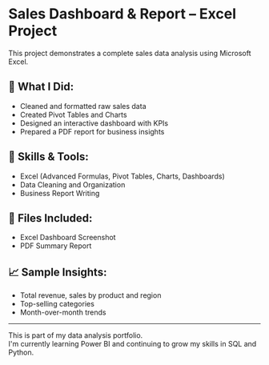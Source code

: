 # Sales Dashboard & Report – Excel Project

This project demonstrates a complete sales data analysis using Microsoft Excel.

## 🔧 What I Did:
- Cleaned and formatted raw sales data
- Created Pivot Tables and Charts
- Designed an interactive dashboard with KPIs
- Prepared a PDF report for business insights

## 🧠 Skills & Tools:
- Excel (Advanced Formulas, Pivot Tables, Charts, Dashboards)
- Data Cleaning and Organization
- Business Report Writing

## 📄 Files Included:
- Excel Dashboard Screenshot
- PDF Summary Report

## 📈 Sample Insights:
- Total revenue, sales by product and region
- Top-selling categories
- Month-over-month trends

---

This is part of my data analysis portfolio.  
I'm currently learning Power BI and continuing to grow my skills in SQL and Python.
